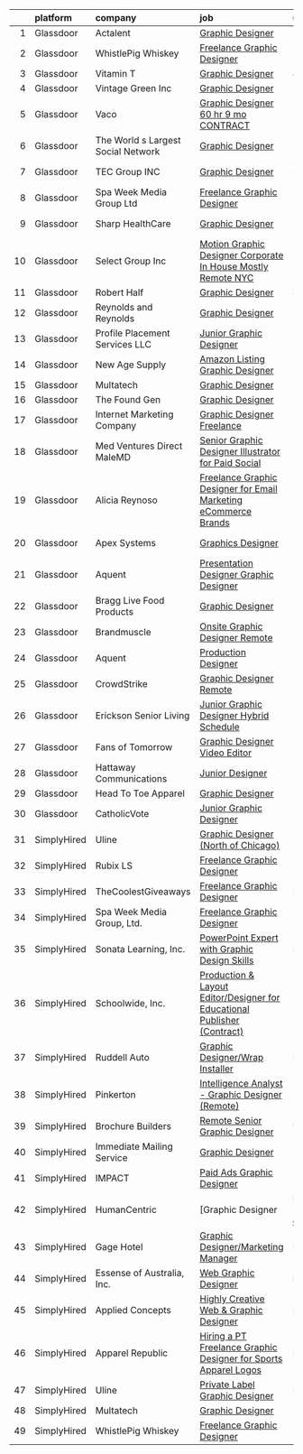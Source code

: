 

|    | platform    | company                            | job                                                                                                                                                                                                                                                                                                                                                                                                                                                                                                                                                                                                                                                                                                                                                                                                                                                                                                                                                                                                                                                                                                                                                                                                                                                                                                                                                                                                                       | update_time   | location             |
|---:|:------------|:-----------------------------------|:--------------------------------------------------------------------------------------------------------------------------------------------------------------------------------------------------------------------------------------------------------------------------------------------------------------------------------------------------------------------------------------------------------------------------------------------------------------------------------------------------------------------------------------------------------------------------------------------------------------------------------------------------------------------------------------------------------------------------------------------------------------------------------------------------------------------------------------------------------------------------------------------------------------------------------------------------------------------------------------------------------------------------------------------------------------------------------------------------------------------------------------------------------------------------------------------------------------------------------------------------------------------------------------------------------------------------------------------------------------------------------------------------------------------------|:--------------|:---------------------|
|  1 | Glassdoor   | Actalent                           | [Graphic Designer](https://www.glassdoor.com/partner/jobListing.htm?pos=124&ao=1110586&s=58&guid=00000183bb8cfa0e814e1c5ddaebc219&src=GD_JOB_AD&t=SR&vt=w&ea=1&cs=1_4fe92f1c&cb=1665298922375&jobListingId=1008193748818&cpc=F41FEAB56D215062&jrtk=3-0-1getopuhjimb3801-1getopui52a86000-a144c9b43f330a0a--6NYlbfkN0ChYVx_I3yfZ_JDY3EFoivtqvi_stwnZ_kRt8Dowt_l_d1ydueao4NE-oUleRJ4yhjVdn_ASxvesza_VDfeDdANAVIyPg9iFhdpwo-BXbBSeVb20JYjNG3nma8uf_78S2hELs2cYQQDlzKCdsJRCSvdOYMK_fyJZPz3YBm7tVFAuL11HnUNkqeaR14c8AyIjXh54Lu54h9pUNMuvmwESoLoBkkajC2itq0MVSBvv20KE7CvNJBsdHDmZVCCSdptvFflhQM10VO7UBZrGdHOOL4ONMsEGbsLfzXsZih9rAnmNJvCVJ3k-xVRFHKBtFWfsACfXEcmWc80jlfpYFu91wGBSTa1AewiMAmt_l7LgHbAlNxfrucvXaABqN57uddJV6oMSFYSbqJz10wbQjWdAygNButeuig6HEDtYi14fVhgziTe8r71DVc7nH1qIJfY4Jx-H3EGtDVV2yjB2VXZfSh3VUJVLDMXbMYjs-O1wikendePdD-vvdN-6G8ZnRnxFaQ1h-YUmMce0KDYTWCYjDpB2J--zAg_yUukQt6F0tuA-EjvQo25NmKAakIk5vCaNm7D-UZqEmV8Z1iQU0_VoqAg6EbZ7s3F0JENpV5l99aMACEsDOr1Fqy9nACgAKmKmSBAsva0Xa7ystc1JWx-k5V9ipJvIM224W9-VUK1FZZEHjbirUICvgBnAST9fVQ3n0RqgsBSHoi0CVpRl412b9q_fQkJ3lApJeiIixgS3rPYIUy_jZknZZf4JTT_vTWMvA--YT-yNeN8VY__shqTA0PeIi5qXlfgQksNiIQ3tOTXxQpyHNnB0-RLIM9wd1ZNuMTUXS3p64dijlQ_CxEjAd30L6LWK-Fi3tWtN46389NsE1-anlnK4edjY_7Tg6oMKOFg5dA_XwzsJIJI8yKWHhfdgJJQrOGVae27Idx7KYS9iZuQkKcxgb5ea-jrcoqi2FaECn8CtdWT8HGrrT7QsSGSaiOPhyHTM3OMwu8QZnBSSnD7HqFPniUYgwfuUyrBFcIS8vofdBnsbpMtLbVvZJVBrb0_AUT4BP8%3D) | 24h           | Irvine, CA           |
|  2 | Glassdoor   | WhistlePig Whiskey                 | [Freelance Graphic Designer](https://www.glassdoor.com/partner/jobListing.htm?pos=102&ao=1110586&s=58&guid=00000183bb8cfa0e814e1c5ddaebc219&src=GD_JOB_AD&t=SR&vt=w&ea=1&cs=1_fc26fde0&cb=1665298922371&jobListingId=1008181359351&cpc=D2F1DE17EE1F43B9&jrtk=3-0-1getopuhjimb3801-1getopui52a86000-52be9042b1ff7f65--6NYlbfkN0BpzkJ9iaZAQepf-UlRJVDzYUilFLtK1m6JBxaefMWZfXX8JIFmeanj6RZjiVJDiAy2DhTjVFdr4dUhq8imeAUoK_pAPeGqVmPoMgGVXdkfqUDRgWTp5WWc2g0ofzxrCdazxEcrTT9nOMAltIHN70DdVRIxeusoaexGKDe1txzIabmL97QHa6MTCe3xcLAldkizk2t6Zdv8M6zbX_RjzNII7YWiBH16TQrIKI-EQXVvhkbbImgloacXEd6wuSKG0b8VANgb-J-qXP6hDc1nuSY3BkjoRqCvqyPqLZrMJq6zrVp5gjkD1eOdgqH7N3laTV3dxV9owslc0SVPXTGRYBHWuKkfbAJuvQIYsftov_sSuQUePNNv_auSVqfCISs9GGSU_q93GwqRKuG-3auLXxjwNClNtUYl1ScsSHfvB_JLFTj-X5kNNIhSfjj2bSUnaKIxnRG0reBT0EaW9mtYxBo51lyDAR8-qDgdoW3LAv503lVUEg1iJtR35VhrP0Mw_ay6H_Q09gHmDe5cMMXEK3jM)                                                                                                                                                                                                                                                                                                                                                                                                                                                                                                                                     | 5d            | Remote               |
|  3 | Glassdoor   | Vitamin T                          | [Graphic Designer](https://www.glassdoor.com/partner/jobListing.htm?pos=123&ao=1110586&s=58&guid=00000183bb8cfa0e814e1c5ddaebc219&src=GD_JOB_AD&t=SR&vt=w&cs=1_941e02d8&cb=1665298922374&jobListingId=1008183641246&cpc=8795CF9063CD573D&jrtk=3-0-1getopuhjimb3801-1getopui52a86000-28e16354996c2c24--6NYlbfkN0DMrcEu7yrtATojKJA7cEzGQ3FdRGWLh0CZQInL4ECGI6k5tN82kdM0OKoro5eXmjoTbE-_XDHeJwz7DyUD0U36nKemhDMib7G3rK7Fw0IUoK19tjSN72-049dDz3B3CXlvYNox5LBJmZDIWPv3a6pmbBBAaS8ml-a5LNXSy5SykyyRha6sPe2lieSyfjrAdnojJq1qVVCekKdk2uJ6YA506R6_mgoY_CIwZG9DmD3Ow2G2roFqPV5M5dzjhjzTHRW-rs4xn9mORzkzJ6alGxfZWev93_dGt62mSM5P3Xa9rUKTEpx6QWwvg9nh6_89nKmTDP0Far4snaJwo682Xmijv66fo0aJCse5ZMIV6_YtFPbkLBWYtPems5tahX4_dxgZsDnRhBdusXMF15obke_7GHrAwjOjukdgCEIIhCsztUPabttLOs-_wg30ukU-9gW0_oE_fCDgVRccC2CSvuwViN4Dy-n2YRPDp2lq-0ycHe-EMsp5C-tE)                                                                                                                                                                                                                                                                                                                                                                                                                                                                                                                                                                                    | 4d            | Remote               |
|  4 | Glassdoor   | Vintage Green Inc                  | [Graphic Designer](https://www.glassdoor.com/partner/jobListing.htm?pos=105&ao=1110586&s=58&guid=00000183bb8cfa0e814e1c5ddaebc219&src=GD_JOB_AD&t=SR&vt=w&ea=1&cs=1_6016213a&cb=1665298922372&jobListingId=1008193922912&cpc=C3517E2410EFB392&jrtk=3-0-1getopuhjimb3801-1getopui52a86000-d5ebc4e28e8d5755--6NYlbfkN0AuAjYKnBHsdkcMxrD7ZJITXxV72vImVt5xOyKRJQecNC9OW9e4NL-w7CtiMgyWwMyJuIyA9q_73NpAsenMgKt7LiCX_LhsnGlCwM4LU_w16Y_gIh6Kb3UFVyISPPnnfIMomcDt7eUu1_OqBvVvHWgb1iTkTtEeb7Y2k6C7LK8bS80E5m9pFYuBnGO4I1iTtLUNKZH3QjHM48q9PJVbPDy9aU_UlvNfqsnhqpI7QPPll4sE-ObNYwj6PqySfdKbYH_CjmLewhBrewj_WinzamjuUtIu-AYfYnMbXdEFqBDdAsSI-hKXgx8Z210E4TGmJmC9YBRgISl1lcepv6T6qG6addqwAHBT85ZHg3u2Kh7pYvUG6aWpmVGnJYWgmQD40P4Wu99cJsf0IQWcuK5qZlpYmdzRmSCqz2VONIBzLuzAEOJIYS0aHkEvllDftquygyVc0qSqCHbLoKGlQvfEyjL7ixNYoP61VJ7mq8bFC6cSjRfPOJi-8Iv_H23GHFyXK0NWytaaKSP-uA%3D%3D)                                                                                                                                                                                                                                                                                                                                                                                                                                                                                                                                                   | 24h           | Remote               |
|  5 | Glassdoor   | Vaco                               | [Graphic Designer    60 hr    9 mo  CONTRACT](https://www.glassdoor.com/partner/jobListing.htm?pos=117&ao=1110586&s=58&guid=00000183bb8cfa0e814e1c5ddaebc219&src=GD_JOB_AD&t=SR&vt=w&ea=1&cs=1_7a535353&cb=1665298922373&jobListingId=1008189475864&cpc=C4A69CCDBB3B9599&jrtk=3-0-1getopuhjimb3801-1getopui52a86000-6cdabb6327df1b9b--6NYlbfkN0D_sybMACCpf9B-677oK5j6rPldVB6BlrVvFjO_o-GJZbzuF-qh4PxErFUqfUsv_6smaKFbwxI0EiONsFsSOGHKeO7gHGW_uYjGMZPbyX1Bh3jt19FR-IpjOjukM0ogT6bAPMgPrTFWBntmGGfjdJBu7c9CzWyulVQaXkOD2cGfEGciBZ4uvvAk_HLwaYAXsbFcgp_Evvyef1NR8wCBBVnPXlqEWPRvBMGD3-DzNfVKI1RHC1YKeSOBOrbSPvii3ybkabiRvOn0_LAvnoAYkKotcfIox_PZr3ZTTf-bd4WazYEPPwoTh9l-VLrvD3uWv-I4tHEeUGNt88zc78GtzyU2p7R-jYDdTVrf6E9KwLJWG6gw8mvLlHxH8C2mO66-Nv3nh2uuZKHBlkc5l7P3vcdoEXHIR5hDHW7lX57pXboi84YzdMxZ-KPkm2gBR0LH4qshYlRdCwKm3-9r7jBtD20Snc_f4p9zSXX7z199etfL2PC5rRUwB50MK15V7N6XIXn8dsAnCSRQN_hACGuowwgLRzunBt41Nc6HXux5Sw24BWmrgpNwXyKz)                                                                                                                                                                                                                                                                                                                                                                                                                                                                                    | 2d            | Dallas, TX           |
|  6 | Glassdoor   | The World s Largest Social Network | [Graphic Designer](https://www.glassdoor.com/partner/jobListing.htm?pos=119&ao=1110586&s=58&guid=00000183bb8cfa0e814e1c5ddaebc219&src=GD_JOB_AD&t=SR&vt=w&ea=1&cs=1_a7619ac4&cb=1665298922374&jobListingId=1008186340819&cpc=8795CF9063CD573D&jrtk=3-0-1getopuhjimb3801-1getopui52a86000-a9aa0802129d9564--6NYlbfkN0DSgjPPcnEdvoK3uuxfISLALE6pB1FR7YSHOr_tSg5_QGIhoz_2VqUepdcKLBLI_zTEfFToJ3KPwhlvAqpXEFveeh0gA_xh1p3n3Lemc2cai9NqSEoGldM03293D14IKRglFffHyPspx2JYirl1_isDP-O0LeKDYubcydMO7hBenqK8L-Qosu_tHqkSogCnPqa8dSHd6gGP2sQrCr7Tce_F08tc1GwlZgpPYOqwGwRGR0YPtAGnL3b6gZ0mbZbyHVDbfdvMyHeEZl8SBIEtdoRgCAPBfZRhmdSxMJU_bvtZLbP8mGFfF_N8lALATjGuWvg_z4_DawHOIzufAJGPLClJLHqLv8O2NZA2r-pubJxfiiL59VGB5_Qt5LaLYy311rjz0GXNORzTWY_R8OQHKA5DoY-PXPy4O2UVktumGFrgPq3g4ejoMNexDgvZK-x5cHP6b_i_9MV2-BJxh8644LakeQ4qHzwZpySV2BIadVJO5v-x9iDnZBWgpacW6Q8ugEKsJoMkW0idJe72g8LyESmwCxnVwsl2LtsiBIQaXplvUXSgw03h8ORL9jCBOLYAPElfMnuiDIHz7AOoIgTGweym)                                                                                                                                                                                                                                                                                                                                                                                                                                                                               | 3d            | Denver, CO           |
|  7 | Glassdoor   | TEC Group INC                      | [Graphic Designer](https://www.glassdoor.com/partner/jobListing.htm?pos=125&ao=1110586&s=58&guid=00000183bb8cfa0e814e1c5ddaebc219&src=GD_JOB_AD&t=SR&vt=w&ea=1&cs=1_9ec368be&cb=1665298922375&jobListingId=1008175110136&cpc=2CAED5C921A5F994&jrtk=3-0-1getopuhjimb3801-1getopui52a86000-167c92cd2bd71817--6NYlbfkN0B8vS6bc36DTHGspma0udV7AmwBIJajZEXkYJEux8KgPmqjBA99AH3tqvDFkChi23cMefmQLGy8bTdH3XAIf3S0qdeDrrKlE42T3xE8KNwQYv7TKuhjwrjzGFtarrlifvo1BLzWG4pjj0zftSiFVnqYlxxZh2U1SpdB9H57yT8mmP1uu3nUnt05Wu7Kd3UCULWitQmVBMdp69yFm5DZfphgcag5zsELZ4YhOsl7TJTf8WrvDCD_rk3KsDmJZ4eYzWwY-e0Tj3xwkioCqkd5FuQR14dI9eZ5wnPHCPIV0xRXC302tdM6afvj5pYc7Q3ubkgyD-n65R1DBEOwZtuFdoqjPBVYlJb7KNFayq6S9OM9mFeUrdWHp96m1ud0A-cltm97yAib7kfQaNidHik6GksdwGNBVowzXU4bu8JaeJofO0gG55urGH75gNF9hSLxdv1vR2e7VP8AgxxaSAL8BxQtPcuBt1uNyvhJ9XbqfglyizVDBYCesTvtGgae6T5ncqZ5o870kQipHA%3D%3D)                                                                                                                                                                                                                                                                                                                                                                                                                                                                                                                                                   | 8d            | Fontana, CA          |
|  8 | Glassdoor   | Spa Week Media Group  Ltd          | [Freelance Graphic Designer](https://www.glassdoor.com/partner/jobListing.htm?pos=101&ao=1110586&s=58&guid=00000183bb8cfa0e814e1c5ddaebc219&src=GD_JOB_AD&t=SR&vt=w&ea=1&cs=1_c45eb34a&cb=1665298922371&jobListingId=1008181262791&cpc=2CAED5C921A5F994&jrtk=3-0-1getopuhjimb3801-1getopui52a86000-aff8567d6b7d4b5f--6NYlbfkN0Ccz91IikEUpXkkAqmC46vnVGGSbrSQJDjRi725E1r7c1AqDusr12jHHKSffQxsfs1ettvMD2a6gAwyXEGHc4Mon8Fa7XS3go0xxN7GTYr-MEFGROXmPWd2L1VIFDWwC8xOUcVMxBaiy88ZX39fIn6vRD4Zr76ZG1tzqg485Caipe6zFlAEwFg3A25wEMl--WXuZwLuEMS4c4elyFCl3h5xGQvk-RYE_Kr9NKHHzzAfks56awCrncnjba2WAlTrvpZ4-8mGIZm3kyP-LE6X5geoo7qY7cM9bn5VOt_5OATL0Rc_rRTCwPsh5SsfYJPB_YaBRsGADGLdN2XyVrWpi20NHqD_452JqIhzj3eFuhq6I7mKItqodZN8dqZnCOM_xUFffpmPgsAhj_oT13JVhxNkdkxHmn75O_0QAlfK2yrkJD_qyQoNGSAw7BNxgsPbHb84kkRRyj6NNF2IHEROoJU1o962eupKDf3Vp0N-PdZCVKuhXHawRDd7mzSNk-n558UULCcmzKwrrg%3D%3D)                                                                                                                                                                                                                                                                                                                                                                                                                                                                                                                                         | 5d            | Remote               |
|  9 | Glassdoor   | Sharp HealthCare                   | [Graphic Designer](https://www.glassdoor.com/partner/jobListing.htm?pos=128&ao=1136043&s=58&guid=00000183bb8cfa0e814e1c5ddaebc219&src=GD_JOB_AD&t=SR&vt=w&ea=1&cs=1_853a6f13&cb=1665298922375&jobListingId=1008190616860&jrtk=3-0-1getopuhjimb3801-1getopui52a86000-7a6fd0d47a4439c7-)                                                                                                                                                                                                                                                                                                                                                                                                                                                                                                                                                                                                                                                                                                                                                                                                                                                                                                                                                                                                                                                                                                                                    | 2d            | San Diego, CA        |
| 10 | Glassdoor   | Select Group Inc                   | [Motion Graphic Designer Corporate In House   Mostly Remote NYC](https://www.glassdoor.com/partner/jobListing.htm?pos=120&ao=1110586&s=58&guid=00000183bb8cfa0e814e1c5ddaebc219&src=GD_JOB_AD&t=SR&vt=w&ea=1&cs=1_4a679d07&cb=1665298922374&jobListingId=1008181213588&cpc=AC285F3A3ECA6BB0&jrtk=3-0-1getopuhjimb3801-1getopui52a86000-3f748fb11180b090--6NYlbfkN0Bcn-ADAbRvyrq3DH3YqD1gQOSfU_zTPvvfh0XXiz3pBAa41gXbEVBKQgVaXyt5edKEYd5pxW0tcw9FeE6qVfuNWD03rNaruU-mBuwyx0Jw4mqSjMvWFHFNInhOilxyvEqmbOh00hSG4AHyVNzT_0-Y87FI8nRg7vby1KUkglKQaLLSTjduF9XGWOz3qeFxz07Khw7CYi29yp5cAT5Fjw1arHzwcYkNDjbIg2kxXEwlIWggMvDa1GGukvR-ug8WnzApSW4TPomt7lezxfa9D6p0DENsuMSPP60I2TqJ-BxgC-ShPZ_Io2I4y9jHdNhnA4WOmoD5T0AfgYKysxUDw5EPNlaiYeTybnrM-Qxu6nXj4Ivtu-ya03mNpDwJT-EdKANB_eKpDoQsxj3ZmFArmSy2dS4HT2pDfOJbCvE9yXUctv-Aq_grsbR3v5p77wXjcdCQ2pZMBJg1cbJRMgifkv-S7lL3L9akPRYKhofeXbwPSL0-t1GPqRxz5FB-9sf1yfCYjOI5w6HLptqaG5LytfuC)                                                                                                                                                                                                                                                                                                                                                                                                                                                                                                 | 5d            | New York, NY         |
| 11 | Glassdoor   | Robert Half                        | [Graphic Designer](https://www.glassdoor.com/partner/jobListing.htm?pos=118&ao=1110586&s=58&guid=00000183bb8cfa0e814e1c5ddaebc219&src=GD_JOB_AD&t=SR&vt=w&ea=1&cs=1_8901108d&cb=1665298922374&jobListingId=1008174208454&cpc=A65DF3A704A48F9B&jrtk=3-0-1getopuhjimb3801-1getopui52a86000-3781f0c8b4222323--6NYlbfkN0CpzDdaQkua3np5pkmj49lKioZwmwxQ-yx5plwbYmV_M2CLBDBrPEXoXkIUtnH_BUd9RtSxq9SkV0NMHbbw7C2vW884ASuHAokGZ7EmDj4ljH8C-mI-1lxWTnYN3W0i0GBkDezBqjC5yIYFyBuA_59mBX9UA-CKFp0RZAFmgxO8uenxYFByy4t4i4gY6fLiKlqxN-aeieg3MyJsnCC9SpnE0W2kxm1FJANyxq3uVhf9jSOwFJeFyz6zsK8MHAF5M18U3ss97j9Q5pb7_GbEE9Ek0OyKk9QZMBbxRrBjH5MkokF9K7WS4dVhQvCd0idpWVqN6KUt4GzdgTZC5QIxmmCO28lWW47p8Z5cXWoMqLErg4-lnSS79uIC9HMAltwv16Pn590j6t1Wk7TFvA37GK4Yn3zHkA7sS_wH1PAmZ5Bm_sZjFFDAyJ76BW9s5u-ElvE8P0lDs1lZ6DNH_cwB1RGyGjXUxTip-UfJcrw1xOGvohLZCi3K9BkRJ0brhwRJBmbH3tSpWXkvZXbeCiIxXLh91FTfGIFi_OF3vSjgadtH3QCjFvOzoOEFAmTgHmdxOw4%3D)                                                                                                                                                                                                                                                                                                                                                                                                                                                                                                 | 8d            | Denver, CO           |
| 12 | Glassdoor   | Reynolds and Reynolds              | [Graphic Designer](https://www.glassdoor.com/partner/jobListing.htm?pos=115&ao=1110586&s=58&guid=00000183bb8cfa0e814e1c5ddaebc219&src=GD_JOB_AD&t=SR&vt=w&ea=1&cs=1_f1218802&cb=1665298922373&jobListingId=1008191960658&cpc=01657B10174A43CF&jrtk=3-0-1getopuhjimb3801-1getopui52a86000-8baaeeb344a1e4f1--6NYlbfkN0BZocpoA2SzTZ2GiQkZWoNJPwogaSn5DK7EuJc9sdNlvuWJRaAbqXFa9i_L8ReG8ub8cTRK6Oekv8rO64FBvIOdLZ9YtwFfoVg8aWq8441oCRD4BPatK3PhjnTeyKWNV4LhsqhZwGVXrsgobCivMHHepFpd3V53ded48i9ad_2xmjLKMbydWIQscNW-NIKp-EIXq0UbelX0ikINLnOhXqMAXi6i238ToaAAcbrXPOl7oKvuzF7iQOVBd9BK-0aAI60UJLo7OK5FCeWHPIx_tE5YfXQgpER2YLu7dK3BCTqogGkHhf7PaZvIlg_RlULcMKRJq5sKRjFzfyDaCDmDUqkv8j-u1qj8kGSdr8nA-y2RIwLyjog8Vict1Ya6f_d95RtD8wUkJOhQn5ZHhVfVd-Tmy4LSh9MwPEwXRuUj9QS7RUSFJ-lcBnKs0wDastgIQZjouJw5-SU9mAPsBcxUa1INY__T2WRGmHUM5fjN5dbetYEjvJy63kbp8cVswqEy7MtRRehPg9CEyA%3D%3D)                                                                                                                                                                                                                                                                                                                                                                                                                                                                                                                                                   | 1d            | Celina, OH           |
| 13 | Glassdoor   | Profile Placement Services  LLC    | [Junior Graphic Designer](https://www.glassdoor.com/partner/jobListing.htm?pos=122&ao=1110586&s=58&guid=00000183bb8cfa0e814e1c5ddaebc219&src=GD_JOB_AD&t=SR&vt=w&ea=1&cs=1_08a70fe3&cb=1665298922374&jobListingId=1008189721876&cpc=1160948BCBA38B5B&jrtk=3-0-1getopuhjimb3801-1getopui52a86000-2dc44f67d7a8245b--6NYlbfkN0AB9QmTA0CCjNV0D_cA_rQfbQIKI-slyn3CIlmX3zDlnjEI3r6Ie5n1aNp-tGvbrIQpyb56rjWieyd9J6ng74afQQaGOSMd3329-xqQvPewLnVbHa-cyaN2yyb-atIVbeV-ONv_K9O1AANCX5-xi-n5XyJqCiZje8xlboALDuV-RiEFr69p3KF8r3WoiEXcpoRA3KdBq1YZ-Toj6cFY0t0IcdM3vwczIJxcSnZeXdWUpLO2vPGirBDSH8lzt7srWs1XAqntRLxYkgnibiudvIpPFVACRuQ8eGBC0_Z3U2RXL5ZN_9s0jArbLWYs7dJSv6Lc8Q7v7x-axMzFjVhQ9NZrIk8T_Df9KZmGFnpERXRzqNnw38IFVfo5hD2ysh8TxJzTcVbnx8sBTXkjua5Y_5CMlOFUcU9diAKMA_XLLdq5DdIAkQJeQfCzoMNfZgvz-hIyIaNZqkOVT26BidGtCjNVW9f5UVNrUf4E2M199oLVMTa87TmvyVdxDA1DN8RUG5eNUlO1OfGfTRVnqv4axCkD9mOpiBcukduvWjWiey82V5OB2heRipPK38wB4LYOvq5_mk1SRR1D-w%3D%3D)                                                                                                                                                                                                                                                                                                                                                                                                                                                                            | 2d            | Arlington, VA        |
| 14 | Glassdoor   | New Age Supply                     | [Amazon Listing Graphic Designer](https://www.glassdoor.com/partner/jobListing.htm?pos=104&ao=1110586&s=58&guid=00000183bb8cfa0e814e1c5ddaebc219&src=GD_JOB_AD&t=SR&vt=w&ea=1&cs=1_37082620&cb=1665298922372&jobListingId=1008186428539&cpc=654405A9B1E0A9F5&jrtk=3-0-1getopuhjimb3801-1getopui52a86000-74669a5750ffbee1--6NYlbfkN0A4hgeKHdLyHgzaskNEvl2xXMVaueUT71iJOYpLYISQUGFJwrsWt0pGdSgpFpXDo8rYLF84fKU05fO8e4q9d8N9VwT_olI_EoGk6BLGI36JW6CaKWXGocPuUKgVmijH3XbSsfMU_5B7COdqi7qKLr7PdhytCufByIBlpxb_k9gjAFsGR7p0gmKq6D77KHL6TWIvIeRF5EzJUg4uLhE7C2QVIRRZpOhXJbWkc8VZfZuLd2GBdrP7lpg3i6Mi1C14mM969Iv94GtnMp-rmvjrWu2eWcVDSxInDOUaMS0yDakOwFoZLFhhEkUTF3wgggKGekvVs-HrMQT_cJ0lXY9OHZA4TCYuWDDNuPLi2SVHNnv6JYfJxjpyAE6TTMj0z49T3vZrXa_CGbTn1FROTKukn4mtp7VlFKQLI7C0X912iOHux6v3EOZ1XfC9Q8_SjBhmAV0HxV9Gwcrmobp-K89yw-ir8ZdA3nItWTNTa9KIrxbgVMeFZCJGAbP2Mvw3u9afDwZUU3UGCWlNDQ%3D%3D)                                                                                                                                                                                                                                                                                                                                                                                                                                                                                                                                    | 3d            | Remote               |
| 15 | Glassdoor   | Multatech                          | [Graphic Designer](https://www.glassdoor.com/partner/jobListing.htm?pos=107&ao=1110586&s=58&guid=00000183bb8cfa0e814e1c5ddaebc219&src=GD_JOB_AD&t=SR&vt=w&ea=1&cs=1_661c3ea4&cb=1665298922372&jobListingId=1008188384801&cpc=F41FEAB56D215062&jrtk=3-0-1getopuhjimb3801-1getopui52a86000-a6078b4586349207--6NYlbfkN0DLWr0FuvwmpNY589ecXM0wpB-l41nBtAe9mv-PvJGiqbBrAXxSTLkFdc2FbmfvAyCMIZs9KyNdlPArPbLiDYgROrmpXbwEfYHvr-B7xlALVs5eQFYNnbTlrTBLQGb6_Xe9FQycPGSzD9JOLYDzbiAjZLc8v44qd80NBJNRV3ti2JUFXUrP_A6aL4Twgy4WdmPxeqTdKtVlz5z05Wcrt5PZ3eLP9lU8yQqLoD-4pYqZZhpttmC9fX7-ZQH6LjDDYKvC3bHJpSIQ8KbCx2Rgrdh7l0DoGIzibQKOLT_MiJtNu3lGTZILKPjQVelFMqFg_WG3JgNF5sU-Lqyz1WKgdpUNFLPtw9P8weL_hGL3hNJXmwLU5IIXpJD-4Sen3zWVYFFjBZuCVpPSKSNEIyPOMFjjdowWwg0xn64_TZx9LToakKrO-S6PpIykN1u7_8iWaiA-I0V7xodzu7MVSUZWeTeAsrdEVqaTsoI136piaOyh8ncW5_BFn4Ni)                                                                                                                                                                                                                                                                                                                                                                                                                                                                                                                                                                               | 2d            | Remote               |
| 16 | Glassdoor   | The Found Gen                      | [Graphic Designer](https://www.glassdoor.com/partner/jobListing.htm?pos=110&ao=1110586&s=58&guid=00000183bb8cfa0e814e1c5ddaebc219&src=GD_JOB_AD&t=SR&vt=w&ea=1&cs=1_f2e2267f&cb=1665298922373&jobListingId=1008186705487&cpc=334ABAF5D42DC775&jrtk=3-0-1getopuhjimb3801-1getopui52a86000-49f05acb5eda8cd7--6NYlbfkN0BKgzQyzTF1Q9mOsR1amaS-juVGLjHt5Cdom-gEF9y-xQXLGdfif3v_PLeePZDblRCoE1sUPqDspDIllA5twHr-75xqZPBGR6iQVzQKvTbMvLRi4Sr5if3T0Na1I_9TpyOhBpexX1s9r4upLiBMO-57vvLB6omkEZd3QQGT96MPZYqEAaWIAIG9KlTKzFCSkve7tHdm_nJi4gvgdmPbBWSD5WC-M7ifZ4l1A7SC7Jwlq1LwwC1tSlPjrl2Vm7iT7bnRGXeR2Oi9etqE6GO-ykJ1ZvSoSb08S1Z5g45BvS1mKN2d3olMdz79KlCIWn0GMWWWTbcTyV8F0d_-_4RQPmlm8ZdNojczJn3Nk8Q1mB0ixps0F_hlARaTeD_xrCztwd6Pgij_vjAq9I-8OrfKExrGC-f-99kPEAfnGKEID5Rx66FBMgOIkHQHIIHdgfW1FtLzs4HFCElH0sAqFLjbQ1vDVLp6zjOiRw7zzK4v8L4PD43V6lyWXn3mnMHmuiBYbR8%3D)                                                                                                                                                                                                                                                                                                                                                                                                                                                                                                                                                                 | 3d            | Remote               |
| 17 | Glassdoor   | Internet Marketing Company         | [Graphic Designer  Freelance ](https://www.glassdoor.com/partner/jobListing.htm?pos=103&ao=1110586&s=58&guid=00000183bb8cfa0e814e1c5ddaebc219&src=GD_JOB_AD&t=SR&vt=w&ea=1&cs=1_43d61b1f&cb=1665298922372&jobListingId=1008162849349&cpc=8795CF9063CD573D&jrtk=3-0-1getopuhjimb3801-1getopui52a86000-5763591bcbfac8b2--6NYlbfkN0BEggIPgECXEIDbao4baGYYSiZx27ICahiuxTdIUCTSXbr3urEsxSQi-x_zbBUWymnBW8nuCrIjxo6pRpR93yuciuuESCUUyNYKO40tg9kDk1gTF98Vp5sznYx981ns46ycbyKPYVEVswMQ2m0FFr-7D6RMr_F5mbhXF5_iSQtOVdpHKCTYPfg5ug-lDXSuJnTZXZCajM6EbPJOSIUgYOdKzsgcyrJasCGtFxYid7brx6Lk6HPN11lftGIBXHRkLZjK9OUUMVtGT2CWLWVXjOu2BeRsQhS0TBAbhIAUqQVO5lZVErRkl8UJCTHV2gOugRo7nQ63RSnw3gzIHhMczdjutZY2ctbukpuM_5bd0iPLofZBWyYGWb7A4n3vtlxsmCFeTJIeNmxUPGYWYix8pEGweQxSkkSSJXsD-f1QsNwFyAE6WxzLLtlwKNt0AYb2szjSUVLIO7B3tl3gS-VV48kd0cY6BHkBl-MOqcsCbbBESeaii1pc5a_y_jHOVJYeLdQ3PP3DlfyUBQ%3D%3D)                                                                                                                                                                                                                                                                                                                                                                                                                                                                                                                                       | 12d           | Remote               |
| 18 | Glassdoor   | Med Ventures Direct MaleMD         | [Senior Graphic Designer Illustrator for Paid Social](https://www.glassdoor.com/partner/jobListing.htm?pos=113&ao=1110586&s=58&guid=00000183bb8cfa0e814e1c5ddaebc219&src=GD_JOB_AD&t=SR&vt=w&ea=1&cs=1_af98f600&cb=1665298922373&jobListingId=1008194007467&cpc=F4EED0218A761C36&jrtk=3-0-1getopuhjimb3801-1getopui52a86000-f60674a99e6363e0--6NYlbfkN0D8ZoknXJXAqP9kb4LesIFa293--zwnhqz-oO5zQftadKpaOlhwikvb6-dQGh_59o8e9FWUAnxfABqO1WyZc6MphwSHXxi5J3kaFe-glj0eAeayCBdoeg-DJv9frsuGmBkRhgxYtvTqBGROBb46xrgh6bERnPKmCvIH1oVGPdZIun0WPu_SEkKFb8PK9I8Flx8rR45mvamygJTt843O0rFYD_Uy29Ro4g3WxUFEpXgJpGLLsMCAcvfXH5tv2drqSjhPg9Il_8X_RHFUV8xHAZZScJbcAx-MmaupqEBThcvLeZ72i6rTZYoBJoviJCYgpoN3LSCjehbRqqXn62krXtfLw90Pgb8GNFKWiJgj-nqGe7Hrc-xsB16Q9I6aB6_2Ml8qoucrnznAEb7bq1AbsNe5A3kHampzMuizwo42n8Q11UH8_TSs33JQ5--8dNlvWC4LuXALVw3_XP_JbZdIp8JDKRku4J0OHhd2ZP0YLryGWs0O0as4bt0nUjsGZQ3BUKzlPeyhvSKjBg%3D%3D)                                                                                                                                                                                                                                                                                                                                                                                                                                                                                                                | 24h           | Remote               |
| 19 | Glassdoor   | Alicia Reynoso                     | [Freelance Graphic Designer for Email Marketing   eCommerce Brands](https://www.glassdoor.com/partner/jobListing.htm?pos=111&ao=1110586&s=58&guid=00000183bb8cfa0e814e1c5ddaebc219&src=GD_JOB_AD&t=SR&vt=w&ea=1&cs=1_64fc9db5&cb=1665298922373&jobListingId=1008194116163&cpc=39A4E8CE329AB187&jrtk=3-0-1getopuhjimb3801-1getopui52a86000-333949df119e59bf--6NYlbfkN0DeXU0vMxLyKhfauY-dgUBa_3v1DHLtGGo4EP_Dl8CiY_L1iGE1Thh9p4UZ0bB8GTKMVYUsAan6R-L1gA4QWpNn98P7Og5XUse2lbWqvs9AQtPe7teoVFEUtkAaPqGlF-9O-CKZups2qu78qqYwCVz4a9TucC2X9PLh-57tIwWSz7zROrgpxdCT1I6IklSN4h9W4pZy7OS7qK4E6QzHMx4XhMxUK_YJNMmkj1-lmoiOJBj6sQKI7KnnSLg4SAxR74G-rktaphWZQaOB4Hh7JNCDjHmJcz7jy-61WvWaksOuyH1WbP9GqTah9MI28FGsy8sxzkGJUOo1XIiWAFBLLXzBLE5aolGJiHlVsOr3l7SM0ZyqpVBoVzSYfpspKvYfbMhfvyjZox2h1PGgG_EVsdZw6ODYTHcxX9ilwrWb0ufw8GxIUgsSstee5alH3B5m6LSN2Slg1nzERWMfljAfFhrc349t438frrbm6gp-cgPG-uVEgmSfeUr3N57bmXv4mepk9jNSSbGMRQ%3D%3D)                                                                                                                                                                                                                                                                                                                                                                                                                                                                                                  | 24h           | Remote               |
| 20 | Glassdoor   | Apex Systems                       | [Graphics Designer](https://www.glassdoor.com/partner/jobListing.htm?pos=126&ao=1110586&s=58&guid=00000183bb8cfa0e814e1c5ddaebc219&src=GD_JOB_AD&t=SR&vt=w&ea=1&cs=1_ec046c57&cb=1665298922375&jobListingId=1008186518555&cpc=2CAED5C921A5F994&jrtk=3-0-1getopuhjimb3801-1getopui52a86000-4f1ee2c2c274b334--6NYlbfkN0DqWjE27Bj7wQp7zwejGyju2OyxUuq4SEucXSyN07WCWejYvQmJsgF2DYF8Y-TYieBQGPNZhe-E6M4XOlAHYXdo2IINSUkBxHP16ZLdrBB6zSFgf0hgla0IzAcE_OCKh16P1iehIfZL-MxXzuFAJBeLd3WHsN6KebSh-EnJLJMDOlQHWuBawiwNGfu3Tf05xxyPNB5pEI34vCQeZQKSaX6OjrB-l2ILLREvuEhJ50e8-v1giS_W99OiSjpzucsH-Qvs0m6pi2Og5BHrd1yiKH_worQV4tqXgXlnpq3FsHwKBAyNvD96JEtVRNUj5x1i_cBbj83HWpgSezSdqJsJICogh__e4jiPauYIVPF52SYTCJClxmgSXCm-09dR4nS1u3FSqMwnhU9fRdGuCC8W2xLbqJRfnfXuQzQgPlm7SvZOLoH9AcjWVbtPvvIKa05f_tRS0LoMKAm_vFtlfQNRMCtibC073hvbu7JEYpZpkNgsruoSihRQI3VQ_Q_t1cbnGMMKAuoUlSgtHAC0XqOHjglBykd75i3RxdOvOvXLRNYplO0dfXBNR2Fj5KN5RNIUVddogUUlRnrgpoYZCmT0eF7y68XbeC9LggIMhPdJdl_CBO8BNlhQ3-9nohWyECKjHtjZM_jvAa3Dqw%3D%3D)                                                                                                                                                                                                                                                                                                                                                                                                                  | 3d            | Fayetteville, NC     |
| 21 | Glassdoor   | Aquent                             | [Presentation Designer  Graphic Designer ](https://www.glassdoor.com/partner/jobListing.htm?pos=121&ao=1110586&s=58&guid=00000183bb8cfa0e814e1c5ddaebc219&src=GD_JOB_AD&t=SR&vt=w&cs=1_e3aa1add&cb=1665298922374&jobListingId=1008189394084&cpc=654405A9B1E0A9F5&jrtk=3-0-1getopuhjimb3801-1getopui52a86000-dafe035123138967--6NYlbfkN0DMrcEu7yrtATojKJA7cEzGQ3FdRGWLh0CZQInL4ECGI9gD0Wolx9R2v-Aex0-GK05WbSFsLDV-Te1Dh9i4CkkhTa4Tp1t-hgTi2jUAQuQ6M0fJIXc-PCtuzlZ4axQ57Z9YNhLZtTDWZewO7ZXmT8cFzm8bI78Vb_bClEVD8pn7IACIzMjHgbwBV2QfZUtINldtlZec3HhegO1qMRcK4R4uU9QQqhYeN5zxeFbNOGV0tnkdz-jt8BEW6EafcsdT3Lbopx6D9uqtD3DkPpRvXkOg7HFTw0uOM4hkuhtaopspyMVZQnNMDSxvrVevz-zBnHokKn466ozgmywqd4iA8YF2mVjtbLo3BaGoQHd0SPS0Il68w2aY2pW5tQaFqURosD01MW3bHKQINc2046vhCFldn71oz7f7QJJ3J_SsflDGXWv-JYJ9J7nXhHvQGRLFmTplKjUcsFtyUA%3D%3D)                                                                                                                                                                                                                                                                                                                                                                                                                                                                                                                                                                                                | 2d            | New York, NY         |
| 22 | Glassdoor   | Bragg Live Food Products           | [Graphic Designer](https://www.glassdoor.com/partner/jobListing.htm?pos=106&ao=1110586&s=58&guid=00000183bb8cfa0e814e1c5ddaebc219&src=GD_JOB_AD&t=SR&vt=w&ea=1&cs=1_c831c0c2&cb=1665298922372&jobListingId=1008186337635&cpc=F41FEAB56D215062&jrtk=3-0-1getopuhjimb3801-1getopui52a86000-08d02f58cc1b73a7--6NYlbfkN0AhcDpISs9I-6E_d82kGorTTl5GAFcAqWw8aVpTFzoiwSzeccokr24yrpCKKGpkdvQ-Cxf3J7uQA2ViQ-XVqAuC4rceCix8_Z1b3y0_Yokrnfm25EW5MCHEkPAo_tsDEfkTNnAxUm5mWpozhLiv0BtmVUUTRKeMyspvk8LwG6_9uT0cLON-bhrlt1ScLWKir63b3jExUeByWs8JuyhQxwiZFfQslkjwNH_V30TKljc_FWygjaHFRvikZElX-QmM1DEDfSjuGbcKe2beOMHfC4-Hp4atNkq8aKrf7nQNlSB_vfaVOMNspqM8_tQ3j6pCoGE_24bcA3D58QvW6F0GZp0QvbDIQFaUo9ULKP_m_yoU2JxYzgOPVhokgduTSx4T1v6ZE7uo2qCphGM5AlAETXCiYK0I1bgnXYOaIxqiJYhMjdgwGPMv-iQv-Sjm-sA1pNshAiIRq3gt9n5Yhyt1QECPYKHH4MhHsEh1mWjX0yJ8vSNGOZQ9ousJ)                                                                                                                                                                                                                                                                                                                                                                                                                                                                                                                                                                               | 3d            | Remote               |
| 23 | Glassdoor   | Brandmuscle                        | [Onsite Graphic Designer  Remote ](https://www.glassdoor.com/partner/jobListing.htm?pos=130&ao=1136043&s=58&guid=00000183bb8cfa0e814e1c5ddaebc219&src=GD_JOB_AD&t=SR&vt=w&ea=1&cs=1_8b977623&cb=1665298922375&jobListingId=1008190820425&jrtk=3-0-1getopuhjimb3801-1getopui52a86000-3bd8feab93073edf-)                                                                                                                                                                                                                                                                                                                                                                                                                                                                                                                                                                                                                                                                                                                                                                                                                                                                                                                                                                                                                                                                                                                    | 2d            | Remote               |
| 24 | Glassdoor   | Aquent                             | [Production Designer](https://www.glassdoor.com/partner/jobListing.htm?pos=127&ao=1110586&s=58&guid=00000183bb8cfa0e814e1c5ddaebc219&src=GD_JOB_AD&t=SR&vt=w&cs=1_e1112488&cb=1665298922375&jobListingId=1008165513623&cpc=9908D8D4413DBB8A&jrtk=3-0-1getopuhjimb3801-1getopui52a86000-4e2cbfb787b713da--6NYlbfkN0DMrcEu7yrtATojKJA7cEzGQ3FdRGWLh0CZQInL4ECGI9gD0Wolx9R2EDT7B77c2cQnWZfX4xuKjXk7bZWaP4wr4jXUu_ca5UdQzin5VO65kX13FK7fnUJh1CrlcCV1zDONrc1dzlWHCfyrvGqsRpcWmaxmx1jM451YO_rlRToBYU7zuLshsJpo0s4qf49eNaGDIRl2OTGZwnQrtj9xlM83KPNY2NmxHompr8Q_L901rtJ-dqzXjK7RFzvYZ0SLzQtaYZLLf7pQaERb01qq7KH50ZRJtsdSTwmwBZJV0UW_NZ5KDTEF8mgVMXjSoExQ6pF226hGnNByAhbN8Z7KZCdEeX9wxAF3fad4_nA7TwrvqA-uP8WDS5ccPxOhDRdvbIo_PYlK49YihjoG9MvOI4oc3rdoM_COudzwXUwNoUOwN1B8ZfZ_gN0T2RymQcLWT1aPdCzM-OazZLKCPXC2ErSmfA2AW7WlQRo%3D)                                                                                                                                                                                                                                                                                                                                                                                                                                                                                                                                                                                                   | 11d           | Remote               |
| 25 | Glassdoor   | CrowdStrike                        | [Graphic Designer  Remote ](https://www.glassdoor.com/partner/jobListing.htm?pos=129&ao=1136043&s=58&guid=00000183bb8cfa0e814e1c5ddaebc219&src=GD_JOB_AD&t=SR&vt=w&cs=1_327e12a1&cb=1665298922375&jobListingId=1008186428294&jrtk=3-0-1getopuhjimb3801-1getopui52a86000-6a6c2f1c1b8ebf81-)                                                                                                                                                                                                                                                                                                                                                                                                                                                                                                                                                                                                                                                                                                                                                                                                                                                                                                                                                                                                                                                                                                                                | 3d            | Remote               |
| 26 | Glassdoor   | Erickson Senior Living             | [Junior Graphic Designer  Hybrid Schedule](https://www.glassdoor.com/partner/jobListing.htm?pos=116&ao=1110586&s=58&guid=00000183bb8cfa0e814e1c5ddaebc219&src=GD_JOB_AD&t=SR&vt=w&cs=1_46b7a07d&cb=1665298922373&jobListingId=1008181622820&cpc=6FC5BA77C9A4CD78&jrtk=3-0-1getopuhjimb3801-1getopui52a86000-0951b05987dfed0f--6NYlbfkN0Aw3paYmwU6FofVDdXTN6b2jRH4engFYV06vIOeUBvgcMPmiZAagjCk1RrrziBtCf7tpnaIWTetQkU4Bk801G2TR76OEPdi5tqiW5RJSEKhClqLDEX6Edi6ruZ8jWTKy4HMvfAcukzUPcxMktpIdwdVjvOEItJhGX0NcMu91RrkW8vjKZfufOqIKVaCfG-a3UwSfdlZfuXFOWBBpsis7ufo0eEJElost-htGXms-EAayu0H9QTF72KsUzicNw_Q3FqGKHWA03lQAE4bHnnf7uU6GtYECpPo2F5Gul7m4yw8H3mVmvBhKOt_hJ31e6pTFRcPqVsrBxwELxNcSgSEHa3DLkO6iKBKV3k8ylPQei0h7P-nhbBYeJlhm29S-sdkWTWyIrtsQLjqC7z16pSoDQ3k9w0NfNXeY7jPs7esnMvWAVhTwUw2e4PqJ0BcFEnZWui4lOyyU8ZD8BY93uvilbb7nyvNQynGBKitxcjH8geA7pO_ThMnYEqXiGRBlm3nvp3cHO3nkWlx85eTXlk6jH5NUhbnuN8Ekl8-RU93hM2JgkVo5PX3ni7K)                                                                                                                                                                                                                                                                                                                                                                                                                                                                                            | 5d            | Baltimore, MD        |
| 27 | Glassdoor   | Fans of Tomorrow                   | [Graphic Designer Video Editor](https://www.glassdoor.com/partner/jobListing.htm?pos=109&ao=1110586&s=58&guid=00000183bb8cfa0e814e1c5ddaebc219&src=GD_JOB_AD&t=SR&vt=w&ea=1&cs=1_1981b171&cb=1665298922372&jobListingId=1008191946966&cpc=F41FEAB56D215062&jrtk=3-0-1getopuhjimb3801-1getopui52a86000-dab7b6ca0af8a903--6NYlbfkN0CO3DEfAY9A68AIVwcxeRGvQUfeLcLgbZIyCfLEHxv2SaK5wD6Yt-MR2qwjUhdJ6rMceb8Gra-cjbgANj0oKK7bokL9-Bhs4HyrYRQqatOuDJtyYfiQvvJ6V4Pcaw9bHlC2aOqOchtPHNgufIuaWVOXkuy7EOSOSdY0smk1mwqwc-ClvcK15X8Ua88ldacJoL2QMZ2DpISFvwG4PO3t1Gy-ADJtPQ0Nh5T2afgslKDmxNUlLf42BJsTcYFTvUzd4IYwB2IW_pbRW853gZ0eyEjfmY8mGJLqQ0T2ivkhAGPIZDjYtFs9keBmw6hwZpzil_qROway_VBE-Ym6dQTGq3JFCSQov26-rcnGCJi6sr9aqzfrlsIGdLie18XEldDhTWpKNYBawERc65aaNF84S_gr35HeHX0RjtKYyUQ-Tqko9FrU0k8EQekawDhvKIJPSohqdPc3mkQ6IJ1VVwfV9qGDBbV399WrYALsaOHoQBtzVZODw5zwapz5LwONOPXq30j_fNkMQj89FA%3D%3D)                                                                                                                                                                                                                                                                                                                                                                                                                                                                                                                                      | 1d            | Remote               |
| 28 | Glassdoor   | Hattaway Communications            | [Junior Designer](https://www.glassdoor.com/partner/jobListing.htm?pos=112&ao=1110586&s=58&guid=00000183bb8cfa0e814e1c5ddaebc219&src=GD_JOB_AD&t=SR&vt=w&ea=1&cs=1_5b84eb95&cb=1665298922373&jobListingId=1008186079183&cpc=334ABAF5D42DC775&jrtk=3-0-1getopuhjimb3801-1getopui52a86000-4fa3c6bb33f7a0d0--6NYlbfkN0D788tVLZnHYB2JKTLmCXo4PydfvtZKcdbYx6lxKaz3IrhQhSRY3fRDvqzjbdAoh7QWCFLOYops_uDQ0uoSBksKt0pnr1zDm_dRpfEViE_pMROOAEDggbkzulHYiHXauczwbmSAtViAOPkoobojOJpGcFr4OVRXOa5Y8KNETAh6ecf4OdUqOocYsDSROCoLap0I4Li9gjkMvuWOGw4uLq-b6YLg_4I-1InQeL-MtDtvQ9aO8Ok6nf5Xv-bkTvB1uVFbZ2c5en5lDAGpXKKpbxE07XawOL8zf6FQUimYMVN33QCS1QmFSbRK4cB6KWKV-de8MA1q1WX-grg_u3ZfbxLqfBVp4Q8AR9CvPrJjwQxsOQ0PAVm0OdYr10p28kke_kgdXFD8NMRyGFJus-LWBC7IivhDopMBNNOMe-xJwZKGN3qLBPcm3eep4vXKkMrO1bM-SBuL0GxKooMrT4dA-60XLE2d3pVK-GVOAqrFP6oEEYe3DDunXKm1)                                                                                                                                                                                                                                                                                                                                                                                                                                                                                                                                                                                | 3d            | Remote               |
| 29 | Glassdoor   | Head To Toe Apparel                | [Graphic Designer](https://www.glassdoor.com/partner/jobListing.htm?pos=114&ao=1110586&s=58&guid=00000183bb8cfa0e814e1c5ddaebc219&src=GD_JOB_AD&t=SR&vt=w&ea=1&cs=1_49c3951a&cb=1665298922373&jobListingId=1008186360056&cpc=5E31031E1AFF45A7&jrtk=3-0-1getopuhjimb3801-1getopui52a86000-a68400072cf2c0fc--6NYlbfkN0DsBOlmEAMqZtav1V1WKZO3RUElpafjggtWvxyDQ3xFSmyORkCOQyPRWUVCtenHkAdCe2PEorH5zWDnvMjUDlShZjuROB2AXxVCf1Zx1o7yh6RQQtSHeyjdeGwSE2H6sePwi1_h2hK7sLxZ5oVSP6tU0EzleVUXbOUUk5XnWKDQ3D-SFudpKUXK158tSeLFnpuFRYaxi7rAh27NKJT30dIECcs-xbDBJdBw8RFQjF6vrTiUAJcitz2uFc5YzipzvoqZxFr-_b584MY-w027YrKqMqmZaFRFXVZ9vzJgsQd-Lx-GXNjaabWZMgvNbvuZ9MMNuPC03RG8ZoOfLSttq5IZ0ontkdbyIBZjAr9jhCDh1ScyHwwbaYBopHa_SmaMK9X-yQH3-lfofErdqpaFgNH7h0pzzJFx7_ZhH1t5V0d2sFIZKk48vFe4QqMZevHbB4dYXWCNeHKB08Z1Iu15U8NCmxRDkL9EoI7qBWnocBaO1LaVGH38U2OGWEPKN2OGZPHWuAE-6vemqQ%3D%3D)                                                                                                                                                                                                                                                                                                                                                                                                                                                                                                                                                   | 3d            |                      |
| 30 | Glassdoor   | CatholicVote                       | [Junior Graphic Designer](https://www.glassdoor.com/partner/jobListing.htm?pos=108&ao=1110586&s=58&guid=00000183bb8cfa0e814e1c5ddaebc219&src=GD_JOB_AD&t=SR&vt=w&ea=1&cs=1_5c28a958&cb=1665298922372&jobListingId=1008186311091&cpc=8795CF9063CD573D&jrtk=3-0-1getopuhjimb3801-1getopui52a86000-54b75850202293aa--6NYlbfkN0AZiaPZyccuKjlre0e0RaBFeO48J0QExrO5hcuLctOVaGUVgODFpZMAdomBMAQ5xKz9jHwNX9t_mtWubLqo3xknMdez1-V7Di4jCSeLU23MXfEcxFkE1NkIWVgLyhkwXYaPt-wblrr_DasuULcIn2rubb0n0MAi1rq_kPjow52lr1DTplh45UPf6tOhSCyBXWy8jPrWMBqgrOOWSttQ6Mw9ROVeYH2XXQ-tITu2KcEhuIQpACNAnlin9-6We8A9whQyWAy7jRGC5HFVNiLLTXRjP8K_TTtbNCmtruvcNX_vH51haMrRAp1PT-7QbxqwSbOj1K6VXGhyL_7gVKkWW25zlX5a_7fyhHRLFBnyXr-9dFrVgc3bdzam7d2Mvb3OLaRd_1EuqKnMZGKR1Rr9NugGKj12LKGIh7iyJO8A6v1qqlKtwG6b9At1zuWCdz0P4LuQQOU6taZPy4dPGt9Hldet2S7jTnVEkaMM4Rc1SMrOKb7BRDrOUkvzRW6eT2sRirQ%3D)                                                                                                                                                                                                                                                                                                                                                                                                                                                                                                                                                          | 3d            | Remote               |
| 31 | SimplyHired | Uline                              | [Graphic Designer (North of Chicago)](https://www.simplyhired.com/job/RzLHb5BWFKaizBPS_Edof1XZMVPkzMPe9HGPedQzpmdSBUqA-TFGkw?q=graphic+designer)                                                                                                                                                                                                                                                                                                                                                                                                                                                                                                                                                                                                                                                                                                                                                                                                                                                                                                                                                                                                                                                                                                                                                                                                                                                                          | 3d            | Chicago, IL          |
| 32 | SimplyHired | Rubix LS                           | [Freelance Graphic Designer](https://www.simplyhired.com/job/AKD5cc62gRBW5MdoBpkyv8TyY6GwhPhJs_5FkcKuOCS7FPfsQJQt3g?q=graphic+designer)                                                                                                                                                                                                                                                                                                                                                                                                                                                                                                                                                                                                                                                                                                                                                                                                                                                                                                                                                                                                                                                                                                                                                                                                                                                                                   | 10d           | Remote               |
| 33 | SimplyHired | TheCoolestGiveaways                | [Freelance Graphic Designer](https://www.simplyhired.com/job/RLeVriDFQ-0N3S_bXsJCIexmjRXoQ3XP0WH5-IiM4cMpTwLU6dm8JQ?q=graphic+designer)                                                                                                                                                                                                                                                                                                                                                                                                                                                                                                                                                                                                                                                                                                                                                                                                                                                                                                                                                                                                                                                                                                                                                                                                                                                                                   | Recently      | Remote               |
| 34 | SimplyHired | Spa Week Media Group, Ltd.         | [Freelance Graphic Designer](https://www.simplyhired.com/job/CryJR9AAKf2L_34sWWK4HpZ5pNw0S29kdN9ZfG4C2bArA1QJeplmqw?q=graphic+designer)                                                                                                                                                                                                                                                                                                                                                                                                                                                                                                                                                                                                                                                                                                                                                                                                                                                                                                                                                                                                                                                                                                                                                                                                                                                                                   | 5d            | Remote               |
| 35 | SimplyHired | Sonata Learning, Inc.              | [PowerPoint Expert with Graphic Design Skills](https://www.simplyhired.com/job/41uqCRVWclxf_GyN7ivy1fke7kTZ1wvQlxaFFGY7-868HYxOMVlIZA?q=graphic+designer)                                                                                                                                                                                                                                                                                                                                                                                                                                                                                                                                                                                                                                                                                                                                                                                                                                                                                                                                                                                                                                                                                                                                                                                                                                                                 | Recently      | Remote               |
| 36 | SimplyHired | Schoolwide, Inc.                   | [Production & Layout Editor/Designer for Educational Publisher (Contract)](https://www.simplyhired.com/job/e0Ehq6w-64ShMks51mWrAGJqZnV5yFYnwBt_rfaR8aWrIjgIGHFqXg?q=graphic+designer)                                                                                                                                                                                                                                                                                                                                                                                                                                                                                                                                                                                                                                                                                                                                                                                                                                                                                                                                                                                                                                                                                                                                                                                                                                     | 5d            | Remote               |
| 37 | SimplyHired | Ruddell Auto                       | [Graphic Designer/Wrap Installer](https://www.simplyhired.com/job/ajBuBy_i5ox-3IxXVO1Z0h4bkN1J6RZN4kDRj4Q2JSc_MWJ3RHVkbQ?q=graphic+designer)                                                                                                                                                                                                                                                                                                                                                                                                                                                                                                                                                                                                                                                                                                                                                                                                                                                                                                                                                                                                                                                                                                                                                                                                                                                                              | Recently      | Port Angeles, WA     |
| 38 | SimplyHired | Pinkerton                          | [Intelligence Analyst - Graphic Designer (Remote)](https://www.simplyhired.com/job/IjcmmtNQLVVdl5VbnRTH4N6M1xTXvqMmA4PSuLhNk9CIsPP9tGIPvA?q=graphic+designer)                                                                                                                                                                                                                                                                                                                                                                                                                                                                                                                                                                                                                                                                                                                                                                                                                                                                                                                                                                                                                                                                                                                                                                                                                                                             | 1d            | Remote               |
| 39 | SimplyHired | Brochure Builders                  | [Remote Senior Graphic Designer](https://www.simplyhired.com/job/6rtRAw_9lBwKTJ7Bu2yh-n8puQIiEu0w7sEBSvpD0vkiADjgEHpwdA?q=graphic+designer)                                                                                                                                                                                                                                                                                                                                                                                                                                                                                                                                                                                                                                                                                                                                                                                                                                                                                                                                                                                                                                                                                                                                                                                                                                                                               | 9d            | Remote               |
| 40 | SimplyHired | Immediate Mailing Service          | [Graphic Designer](https://www.simplyhired.com/job/Y4_OSlxq-C5fmaK_Cj0U3-bIzTQfXQAA547FyaRTEUcl8XjGsZKYjQ?q=graphic+designer)                                                                                                                                                                                                                                                                                                                                                                                                                                                                                                                                                                                                                                                                                                                                                                                                                                                                                                                                                                                                                                                                                                                                                                                                                                                                                             | 10d           | Liverpool, NY        |
| 41 | SimplyHired | IMPACT                             | [Paid Ads Graphic Designer](https://www.simplyhired.com/job/55DSEczrN-wW2XDsmIxUbM65BAVpMi10VV8fY0dqsacXF4SZzCD29w?q=graphic+designer)                                                                                                                                                                                                                                                                                                                                                                                                                                                                                                                                                                                                                                                                                                                                                                                                                                                                                                                                                                                                                                                                                                                                                                                                                                                                                    | 3d            | Remote               |
| 42 | SimplyHired | HumanCentric                       | [Graphic Designer | Remote - Worldwide](https://www.simplyhired.com/job/HUyhzK2NPfgzVQx2QRvO4gce4ElxVtnW4ohjzXoBDPERV53EYYQ6Pw?q=graphic+designer)                                                                                                                                                                                                                                                                                                                                                                                                                                                                                                                                                                                                                                                                                                                                                                                                                                                                                                                                                                                                                                                                                                                                                                                                                                                                        | 12d           | Remote               |
| 43 | SimplyHired | Gage Hotel                         | [Graphic Designer/Marketing Manager](https://www.simplyhired.com/job/sJlPwwE-pTkc74bnUq8kRQYC4uIHiqO8dZENxIkB4tLOb4CdlSlCnw?q=graphic+designer)                                                                                                                                                                                                                                                                                                                                                                                                                                                                                                                                                                                                                                                                                                                                                                                                                                                                                                                                                                                                                                                                                                                                                                                                                                                                           | Recently      | Marathon, TX         |
| 44 | SimplyHired | Essense of Australia, Inc.         | [Web Graphic Designer](https://www.simplyhired.com/job/nt-uboz8RSzBVl9Cd1950lC8q20roEemfTPENpS28LA0lqJWgq8a9w?q=graphic+designer)                                                                                                                                                                                                                                                                                                                                                                                                                                                                                                                                                                                                                                                                                                                                                                                                                                                                                                                                                                                                                                                                                                                                                                                                                                                                                         | Recently      | Lenexa, KS           |
| 45 | SimplyHired | Applied Concepts                   | [Highly Creative Web & Graphic Designer](https://www.simplyhired.com/job/AEwW8gsjybuuOeDA8h8RfbTnGepfxQW8K6qid1-5_0Tq8h2dbKMOCw?q=graphic+designer)                                                                                                                                                                                                                                                                                                                                                                                                                                                                                                                                                                                                                                                                                                                                                                                                                                                                                                                                                                                                                                                                                                                                                                                                                                                                       | Recently      | Richardson, TX       |
| 46 | SimplyHired | Apparel Republic                   | [Hiring a PT Freelance Graphic Designer for Sports Apparel Logos](https://www.simplyhired.com/job/_11vLc4ayc_PcULzzjkj7S2A7JzXaYc1FzvACVx45CnvXpPAWEtZLQ?q=graphic+designer)                                                                                                                                                                                                                                                                                                                                                                                                                                                                                                                                                                                                                                                                                                                                                                                                                                                                                                                                                                                                                                                                                                                                                                                                                                              | Recently      | Remote               |
| 47 | SimplyHired | Uline                              | [Private Label Graphic Designer](https://www.simplyhired.com/job/gaU7wG-0MokVf1_JRYGiyTzy8gVqJplpjUfErgk8B2FmWrZf0ZLp5Q?q=graphic+designer)                                                                                                                                                                                                                                                                                                                                                                                                                                                                                                                                                                                                                                                                                                                                                                                                                                                                                                                                                                                                                                                                                                                                                                                                                                                                               | Recently      | Pleasant Prairie, WI |
| 48 | SimplyHired | Multatech                          | [Graphic Designer](https://www.simplyhired.com/job/QMy7x6_kWIZc3altz3WrHgDLNQzt7HP-RFH-RZM6rFNt1NbqzcR5-A?q=graphic+designer)                                                                                                                                                                                                                                                                                                                                                                                                                                                                                                                                                                                                                                                                                                                                                                                                                                                                                                                                                                                                                                                                                                                                                                                                                                                                                             | 2d            | Remote               |
| 49 | SimplyHired | WhistlePig Whiskey                 | [Freelance Graphic Designer](https://www.simplyhired.com/job/N9ApfYvdY2XElc0aVzBSr0tN0MPley9JnlSOIqAsZbAeriqd-xeuQA?q=graphic+designer)                                                                                                                                                                                                                                                                                                                                                                                                                                                                                                                                                                                                                                                                                                                                                                                                                                                                                                                                                                                                                                                                                                                                                                                                                                                                                   | 5d            | Remote               |